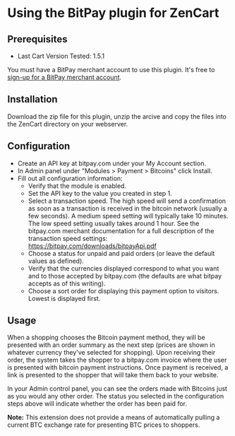 # Using the BitPay plugin for ZenCart

## Prerequisites

* Last Cart Version Tested: 1.5.1

You must have a BitPay merchant account to use this plugin.  It's free to [sign-up for a BitPay merchant account](https://bitpay.com/start).

## Installation

Download the zip file for this plugin, unzip the arcive and copy the files into the ZenCart directory on your webserver.

## Configuration

* Create an API key at bitpay.com under your My Account section.
* In Admin panel under "Modules > Payment > Bitcoins" click Install.
* Fill out all configuration information:
  * Verify that the module is enabled.
  * Set the API key to the value you created in step 1.
  * Select a transaction speed.  The high speed will send a confirmation as soon as a transaction is received in the bitcoin network (usually a few seconds).  A medium speed setting will typically take 10 minutes.  The low speed setting usually takes around 1 hour.  See the bitpay.com merchant documentation for a full description of the transaction speed settings: https://bitpay.com/downloads/bitpayApi.pdf<br />
  * Choose a status for unpaid and paid orders (or leave the default values as defined).<br />
  * Verify that the currencies displayed correspond to what you want and to those accepted by bitpay.com (the defaults are what bitpay accepts as of this writing).<br />
  * Choose a sort order for displaying this payment option to visitors.  Lowest is displayed first.<br />

## Usage

When a shopping chooses the Bitcoin payment method, they will be presented with an order summary as the next step (prices are shown in whatever currency they've selected for shopping). Upon receiving their order, the system takes the shopper to a bitpay.com invoice where the user is presented with bitcoin payment instructions.  Once payment is received, a link is presented to the shopper that will take them back to your website.

In your Admin control panel, you can see the orders made with Bitcoins just as you would any other order.  The status you selected in the configuration steps above will indicate whether the order has been paid for.  

**Note:** This extension does not provide a means of automatically pulling a current BTC exchange rate for presenting BTC prices to shoppers.

